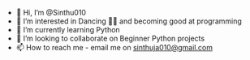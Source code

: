 - 👋 Hi, I’m @Sinthu010
- 👀 I’m interested in Dancing 💃🏽 and becoming good at programming 
- 🌱 I’m currently learning Python 
- 💞️ I’m looking to collaborate on Beginner Python projects
- 📫 How to reach me - email me on sinthuja010@gmail.com

<!---
Sinthu010/Sinthu010 is a ✨ special ✨ repository because its `README.md` (this file) appears on your GitHub profile.
You can click the Preview link to take a look at your changes.
--->
